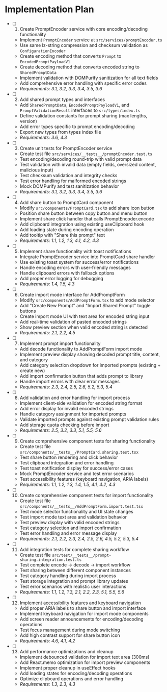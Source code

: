# Implementation Plan

- [ ] 1. Create PromptEncoder service with core encoding/decoding functionality
  - Implement `PromptEncoder` service at `src/services/promptEncoder.ts`
  - Use same lz-string compression and checksum validation as `ConfigurationEncoder`
  - Create encoding method that converts `Prompt` to `EncodedPromptPayloadV1`
  - Create decoding method that converts encoded string to `SharedPromptData`
  - Implement validation with DOMPurify sanitization for all text fields
  - Add comprehensive error handling with specific error codes
  - _Requirements: 3.1, 3.2, 3.3, 3.4, 3.5, 3.6_

- [ ] 2. Add shared prompt types and interfaces
  - Add `SharedPromptData`, `EncodedPromptPayloadV1`, and `PromptValidationResult` interfaces to `src/types/index.ts`
  - Define validation constants for prompt sharing (max lengths, version)
  - Add error types specific to prompt encoding/decoding
  - Export new types from types index file
  - _Requirements: 3.6, 4.3_

- [ ] 3. Create unit tests for PromptEncoder service
  - Create test file `src/services/__tests__/promptEncoder.test.ts`
  - Test encoding/decoding round-trip with valid prompt data
  - Test validation with invalid data (empty fields, oversized content, malicious input)
  - Test checksum validation and integrity checks
  - Test error handling for malformed encoded strings
  - Mock DOMPurify and test sanitization behavior
  - _Requirements: 3.1, 3.2, 3.3, 3.4, 3.5, 3.6_

- [ ] 4. Add share button to PromptCard component
  - Modify `src/components/PromptCard.tsx` to add share icon button
  - Position share button between copy button and menu button
  - Implement share click handler that calls PromptEncoder.encode
  - Add clipboard integration using existing useClipboard hook
  - Add loading state during encoding operation
  - Add tooltip with "Share this prompt" text
  - _Requirements: 1.1, 1.2, 1.3, 4.1, 4.2, 4.3_

- [ ] 5. Implement share functionality with toast notifications
  - Integrate PromptEncoder service into PromptCard share handler
  - Use existing toast system for success/error notifications
  - Handle encoding errors with user-friendly messages
  - Handle clipboard errors with fallback options
  - Add proper error logging for debugging
  - _Requirements: 1.4, 1.5, 4.3_

- [ ] 6. Create import mode interface for AddPromptForm
  - Modify `src/components/AddPromptForm.tsx` to add mode selector
  - Add "Create New Prompt" and "Import Shared Prompt" toggle buttons
  - Create import mode UI with text area for encoded string input
  - Add real-time validation of pasted encoded strings
  - Show preview section when valid encoded string is detected
  - _Requirements: 2.1, 2.2, 4.5_

- [ ] 7. Implement prompt import functionality
  - Add decode functionality to AddPromptForm import mode
  - Implement preview display showing decoded prompt title, content, and category
  - Add category selection dropdown for imported prompts (existing + create new)
  - Add import confirmation button that adds prompt to library
  - Handle import errors with clear error messages
  - _Requirements: 2.3, 2.4, 2.5, 2.6, 5.2, 5.3, 5.4_

- [ ] 8. Add validation and error handling for import process
  - Implement client-side validation for encoded string format
  - Add error display for invalid encoded strings
  - Handle category assignment for imported prompts
  - Validate imported prompts against existing prompt validation rules
  - Add storage quota checking before import
  - _Requirements: 2.5, 3.2, 3.3, 5.1, 5.5, 5.6_

- [ ] 9. Create comprehensive component tests for sharing functionality
  - Create test file `src/components/__tests__/PromptCard.sharing.test.tsx`
  - Test share button rendering and click behavior
  - Test clipboard integration and error handling
  - Test toast notification display for success/error cases
  - Mock PromptEncoder service and test error scenarios
  - Test accessibility features (keyboard navigation, ARIA labels)
  - _Requirements: 1.1, 1.2, 1.3, 1.4, 1.5, 4.1, 4.2, 4.3_

- [ ] 10. Create comprehensive component tests for import functionality
  - Create test file `src/components/__tests__/AddPromptForm.import.test.tsx`
  - Test mode selector functionality and UI state changes
  - Test import mode text area and validation behavior
  - Test preview display with valid encoded strings
  - Test category selection and import confirmation
  - Test error handling and error message display
  - _Requirements: 2.1, 2.2, 2.3, 2.4, 2.5, 2.6, 4.5, 5.2, 5.3, 5.4_

- [ ] 11. Add integration tests for complete sharing workflow
  - Create test file `src/test/__tests__/prompt-sharing.integration.test.ts`
  - Test complete encode → decode → import workflow
  - Test sharing between different component instances
  - Test category handling during import process
  - Test storage integration and prompt library updates
  - Test error scenarios with realistic user interactions
  - _Requirements: 1.1, 1.2, 1.3, 2.1, 2.2, 2.3, 5.1, 5.5, 5.6_

- [ ] 12. Implement accessibility features and keyboard navigation
  - Add proper ARIA labels to share button and import interface
  - Implement keyboard navigation for import mode components
  - Add screen reader announcements for encoding/decoding operations
  - Test focus management during mode switching
  - Add high contrast support for share button icon
  - _Requirements: 4.6, 4.1, 4.2_

- [ ] 13. Add performance optimizations and cleanup
  - Implement debounced validation for import text area (300ms)
  - Add React.memo optimization for import preview components
  - Implement proper cleanup in useEffect hooks
  - Add loading states for encoding/decoding operations
  - Optimize clipboard operations and error handling
  - _Requirements: 1.3, 2.3, 4.3_